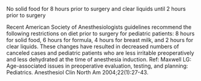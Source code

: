 No solid food for 8 hours prior to surgery and clear liquids until 2 hours prior to surgery

Recent American Society of Anesthesiologists guidelines recommend the following restrictions on diet prior to surgery for pediatric patients: 8 hours for solid food, 6 hours for formula, 4 hours for breast milk, and 2 hours for clear liquids. These changes have resulted in decreased numbers of canceled cases and pediatric patients who are less irritable preoperatively and less dehydrated at the time of anesthesia induction. Ref: Maxwell LG: Age-associated issues in preoperative evaluation, testing, and planning: Pediatrics. Anesthesiol Clin North Am 2004;22(1):27-43.